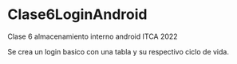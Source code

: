 # Clase6LoginAndroid

Clase 6 almacenamiento interno android ITCA 2022

Se crea un login basico con una tabla y su respectivo ciclo de vida.

